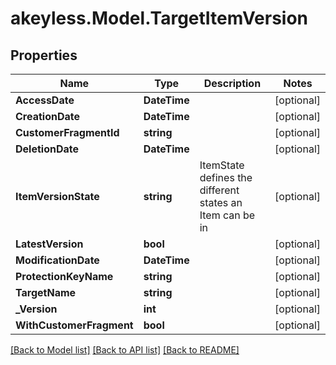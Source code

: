 # akeyless.Model.TargetItemVersion

## Properties

Name | Type | Description | Notes
------------ | ------------- | ------------- | -------------
**AccessDate** | **DateTime** |  | [optional] 
**CreationDate** | **DateTime** |  | [optional] 
**CustomerFragmentId** | **string** |  | [optional] 
**DeletionDate** | **DateTime** |  | [optional] 
**ItemVersionState** | **string** | ItemState defines the different states an Item can be in | [optional] 
**LatestVersion** | **bool** |  | [optional] 
**ModificationDate** | **DateTime** |  | [optional] 
**ProtectionKeyName** | **string** |  | [optional] 
**TargetName** | **string** |  | [optional] 
**_Version** | **int** |  | [optional] 
**WithCustomerFragment** | **bool** |  | [optional] 

[[Back to Model list]](../README.md#documentation-for-models) [[Back to API list]](../README.md#documentation-for-api-endpoints) [[Back to README]](../README.md)

